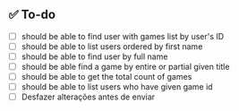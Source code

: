 ## ✅ To-do

- [ ] should be able to find user with games list by user's ID
- [ ] should be able to list users ordered by first name
- [ ] should be able to find user by full name
- [ ] should be able find a game by entire or partial given title
- [ ] should be able to get the total count of games
- [ ] should be able to list users who have given game id
- [ ] Desfazer alterações antes de enviar